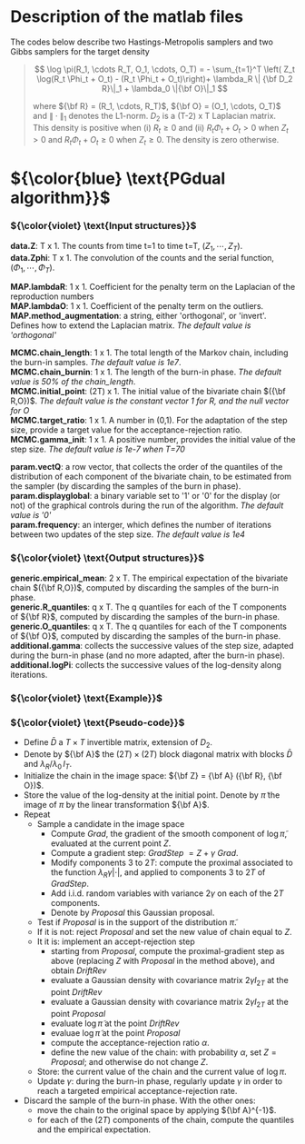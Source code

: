 


# Description of the matlab files

The codes below describe two Hastings-Metropolis samplers and two Gibbs samplers for the target density
  > $$ \log \pi(R_1, \cdots R_T, O_1, \cdots, O_T) =  - \sum_{t=1}^T \left( Z_t  \log(R_t \Phi_t + O_t) - (R_t \Phi_t + O_t)\right)+ \lambda_R \| {\bf D_2 R}\|_1 + \lambda_0 \|{\bf O}\|_1 $$
  > 
  > where ${\bf R} = (R_1, \cdots, R_T)$, ${\bf O} = (O_1, \cdots, O_T)$ and $\|\cdot\|_1$ denotes the L1-norm.   $D_2$ is a (T-2) x T Laplacian matrix.    
  > This density is positive when (i) $R_t \geq 0$ and (ii) $R_t\Phi_t+ O_t > 0$ when $Z_t >0$ and $R_t \Phi_t + O_t \geq 0$ when $Z_t \geq 0$.  The density is zero otherwise.
  
  
# ${\color{blue} \text{PGdual algorithm}}$

### ${\color{violet} \text{Input structures}}$

**data.Z**: T x 1.  The counts from time t=1 to time t=T, $(Z_1, \cdots, Z_T)$.    
**data.Zphi**: T x 1. The convolution of the counts and the serial function, $(\Phi_1, \cdots, \Phi_T)$.  

**MAP.lambdaR**: 1 x 1. Coefficient for the penalty term on the Laplacian of the reproduction numbers  
**MAP.lambdaO**: 1 x 1. Coefficient of the penalty term on the outliers.  
**MAP.method_augmentation**: a string, either 'orthogonal', or 'invert'. Defines how to extend the Laplacian matrix.  *The default value is 'orthogonal'*

**MCMC.chain_length**: 1 x 1. The total length of the Markov chain, including the burn-in samples.  *The default value is 1e7*.  
**MCMC.chain_burnin**: 1 x 1. The length of the burn-in phase.  *The default value is 50% of the chain_length*.  
**MCMC.initial_point**: (2T) x 1. The initial value of the bivariate chain $({\bf R,O})$.  *The default value is the constant vector 1 for R, and the null vector for O*  
**MCMC.target_ratio**: 1 x 1. A number in (0,1). For the adaptation of the step size, provide a target value for the acceptance-rejection ratio.  
**MCMC.gamma_init**: 1 x 1. A positive number, provides the initial value of the step size.  *The default value is 1e-7 when T=70*

**param.vectQ**: a row vector, that collects the order of the quantiles   of the distribution of each component of the bivariate chain, to be estimated from the sampler (by discarding the samples of the burn in phase).  
**param.displayglobal**: a binary variable set to '1' or '0' for the display (or not) of the graphical controls during the run of the algorithm.  *The default value is '0'*  
**param.frequency**: an interger, which defines the number of iterations between two updates of the step size.  *The default value is 1e4*

### ${\color{violet} \text{Output structures}}$
**generic.empirical_mean**: 2 x T. The empirical expectation of the bivariate chain $({\bf R,O})$, computed by discarding the samples of the burn-in phase.  
**generic.R_quantiles**: q x T. The q quantiles for each of the T components of ${\bf R}$,  computed by discarding the samples of the burn-in phase.  
**generic.O_quantiles**: q x T. The q quantiles for each of the T components of ${\bf O}$,  computed by discarding the samples of the burn-in phase.  
**additional.gamma**: collects the successive values of the step size, adapted during the burn-in phase (and no more adapted, after the burn-in phase).  
**additional.logPi**: collects the successive values of the log-density along iterations.   

### ${\color{violet} \text{Example}}$

### ${\color{violet} \text{Pseudo-code}}$
* Define $\bar D$ a $T \times T$ invertible matrix, extension of $D_2$. 
* Denote by ${\bf A}$ the $(2T) \times (2T)$ block diagonal matrix with blocks $\bar D$ and $\lambda_R/\lambda_0  \, I_T$.  
* Initialize the chain in the image space: ${\bf Z} = {\bf A} ({\bf R}, {\bf O})$.
* Store the value of the log-density at the initial point. Denote by $\tilde \pi$ the image of $\pi$ by the linear transformation ${\bf A}$.
* Repeat
  * Sample a candidate in the image space 
    * Compute *Grad*, the gradient of the smooth component of $\log \tilde \pi$, evaluated at the current point $Z$.
    * Compute a gradient step: *GradStep* $= Z +\gamma$ *Grad*.
    * Modify components $3$ to $2T$: compute the proximal associated to the function $\lambda_R \gamma |\cdot|$, and applied to components $3$ to $2T$ of *GradStep*.
    * Add i.i.d. random variables with variance $2 \gamma$ on each of the $2T$ components. 
    * Denote by *Proposal* this Gaussian proposal. 
  * Test if *Proposal* is in the support of the distribution $\tilde \pi$.
  * If it is not: reject *Proposal* and set the new value of chain equal to $Z$.
  * It it is: implement an accept-rejection step
    * starting from *Proposal*, compute the proximal-gradient step as above (replacing $Z$ with *Proposal* in the method above), and obtain *DriftRev*
    * evaluate a Gaussian density with covariance matrix $2 \gamma I_{2T}$ at the point *DriftRev*
    * evaluate a Gaussian density with covariance matrix $2 \gamma I_{2T}$ at the point *Proposal*
    * evaluate $\log \tilde \pi$ at the point *DriftRev*
    * evaluae $\log \tilde \pi$ at the point *Proposal*
    * compute the acceptance-rejection ratio $\alpha$.
    * define the new value of the chain: with probability $\alpha$, set $Z = Proposal$; and otherwise do not change $Z$.
  * Store: the current value of the chain and the current value of $\log \pi$.
  * Update $\gamma$: during the burn-in phase, regularly update $\gamma$ in order to reach a targeted empirical acceptance-rejection rate.
* Discard the sample of the burn-in phase. With the other ones: 
  * move the chain to the original space by applying ${\bf A}^{-1}$.
  * for each of the $(2T)$ components of the chain, compute the quantiles and the empirical expectation. 



